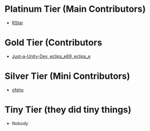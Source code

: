 # Platinum Tier (Main Contributors)
- [RStar](https://github.com/Rstar284)

# Gold Tier (Contributors
- [Just-a-Unity-Dev, eclips_e69, eclips_e](https://github.com/Just-a-Unity-Dev)

# Silver Tier (Mini Contributors)
- [ofsho](https://github.com/ofsho)

# Tiny Tier (they did tiny things)
- Nobody
